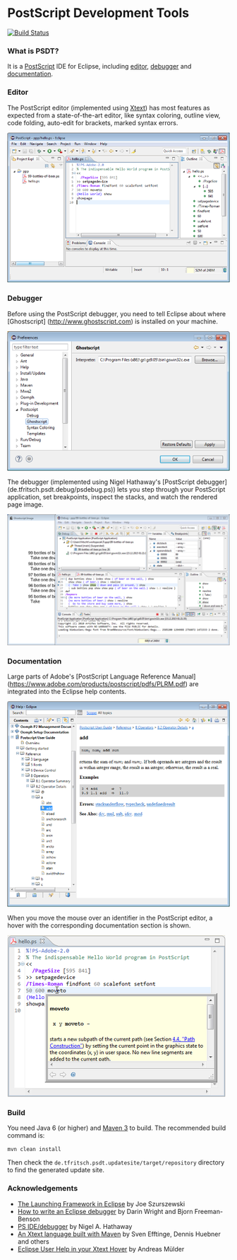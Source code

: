 # PostScript Development Tools

[![Build Status](https://travis-ci.org/thomas-fritsch/psdt.svg?branch=master)](https://travis-ci.org/thomas-fritsch/psdt)

### What is PSDT?
It is a [PostScript](https://en.wikipedia.org/wiki/PostScript) IDE for Eclipse,
including [editor](#user-content-editor), [debugger](#user-content-debugger)
and [documentation](#user-content-documentation).

### Editor
The PostScript editor (implemented using [Xtext](http://www.eclipse.org/Xtext/)) has most
features as expected from a state-of-the-art editor, like syntax coloring, outline view,
code folding, auto-edit for brackets, marked syntax errors.

![](de.tfritsch.psdt.help/html/getting_started/editing.png)

### Debugger
Before using the PostScript debugger, you need to tell Eclipse about where [Ghostscript]
(http://www.ghostscript.com) is installed on your machine.

![](de.tfritsch.psdt.help/html/getting_started/preferences_ghostscript.png)

The debugger (implemented using Nigel Hathaway's [PostScript debugger]
(de.tfritsch.psdt.debug/psdebug.ps)) lets you step through your PostScript application,
set breakpoints, inspect the stacks, and watch the rendered page image.

![](de.tfritsch.psdt.help/html/getting_started/debugging.png)

### Documentation
Large parts of Adobe's [PostScript Language Reference Manual]
(https://www.adobe.com/products/postscript/pdfs/PLRM.pdf)
are integrated into the Eclipse help contents.

![](de.tfritsch.psdt.help/html/getting_started/documentation.png)

When you move the mouse over an identifier in the PostScript editor,
a hover with the corresponding documentation section is shown.

![](de.tfritsch.psdt.help/html/getting_started/documentation_hover.png)

### Build
You need Java 6 (or higher) and [Maven 3](http://maven.apache.org/) to
build. The recommended build command is:

	mvn clean install

Then check the `de.tfritsch.psdt.updatesite/target/repository` directory to find the generated update site.
      
### Acknowledgements
- [The Launching Framework in Eclipse](https://eclipse.org/articles/Article-Launch-Framework/launch.html) by  Joe Szurszewski
- [How to write an Eclipse debugger](https://eclipse.org/articles/Article-Debugger/how-to.html) by Darin Wright and Bjorn Freeman-Benson
- [PS IDE/debugger](http://sourceforge.net/projects/wxghostscript/) by Nigel A. Hathaway
- [An Xtext language built with Maven](https://github.com/xtext/maven-xtext-example) by Sven Efftinge, Dennis Huebner and others
- [Eclipse User Help in your Xtext Hover](http://muelder.blogspot.de/2012/04/eclipse-user-help-in-your-xtext-hover.html) by Andreas Mülder
